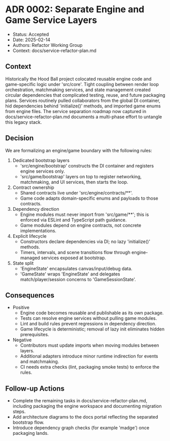 # ADR 0002: Separate Engine and Game Service Layers

- Status: Accepted
- Date: 2025-02-14
- Authors: Refactor Working Group
- Context: docs/service-refactor-plan.md

## Context

Historically the Hood Ball project colocated reusable engine code and game-specific logic under 'src/core'. Tight coupling between render loop orchestration, matchmaking services, and state management created circular dependencies that complicated testing, reuse, and future packaging plans. Services routinely pulled collaborators from the global DI container, hid dependencies behind 'initialize()' methods, and imported game enums from engine files. The service separation roadmap now captured in docs/service-refactor-plan.md documents a multi-phase effort to untangle this legacy stack.

## Decision

We are formalizing an engine/game boundary with the following rules:

1. Dedicated bootstrap layers
   - 'src/engine/bootstrap' constructs the DI container and registers engine services only.
   - 'src/game/bootstrap' layers on top to register networking, matchmaking, and UI services, then starts the loop.
2. Contract ownership
   - Shared contracts live under 'src/engine/contracts/**'.
   - Game code adapts domain-specific enums and payloads to those contracts.
3. Dependency direction
   - Engine modules must never import from 'src/game/**'; this is enforced via ESLint and TypeScript path guidance.
   - Game modules depend on engine contracts, not concrete implementations.
4. Explicit lifecycle
   - Constructors declare dependencies via DI; no lazy 'initialize()' methods.
   - Timers, intervals, and scene transitions flow through engine-managed services exposed at bootstrap.
5. State split
   - 'EngineState' encapsulates canvas/input/debug data.
   - 'GameState' wraps 'EngineState' and delegates match/player/session concerns to 'GameSessionState'.

## Consequences

- Positive
  - Engine code becomes reusable and publishable as its own package.
  - Tests can resolve engine services without pulling game modules.
  - Lint and build rules prevent regressions in dependency direction.
  - Game lifecycle is deterministic; removal of lazy init eliminates hidden prerequisites.
- Negative
  - Contributors must update imports when moving modules between layers.
  - Additional adapters introduce minor runtime indirection for events and matchmaking.
  - CI needs extra checks (lint, packaging smoke tests) to enforce the rules.

## Follow-up Actions

- Complete the remaining tasks in docs/service-refactor-plan.md, including packaging the engine workspace and documenting migration steps.
- Add architecture diagrams to the docs portal reflecting the separated bootstrap flow.
- Introduce dependency graph checks (for example 'madge') once packaging lands.
